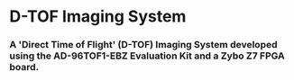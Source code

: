 # D-TOF Imaging System
### A 'Direct Time of Flight' (D-TOF) Imaging System developed using the AD-96TOF1-EBZ Evaluation Kit and a Zybo Z7 FPGA board.
